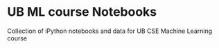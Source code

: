 UB ML course Notebooks
==========

Collection of iPython notebooks and data for UB CSE Machine Learning course 
